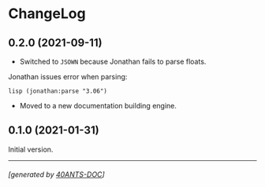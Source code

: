 <a id="x-28ANAFANAFO-2FCHANGELOG-3A-40CHANGELOG-2040ANTS-DOC-2FLOCATIVES-3ASECTION-29"></a>

# ChangeLog

<a id="x-28ANAFANAFO-2FCHANGELOG-3A-3A-7C0-2E2-2E0-7C-2040ANTS-DOC-2FLOCATIVES-3ASECTION-29"></a>

## 0.2.0 (2021-09-11)

* Switched to `JSOWN` because Jonathan fails to parse floats.

Jonathan issues error when parsing:

`lisp
  (jonathan:parse "3.06")
`
- Moved to a new documentation building engine.

<a id="x-28ANAFANAFO-2FCHANGELOG-3A-3A-7C0-2E1-2E0-7C-2040ANTS-DOC-2FLOCATIVES-3ASECTION-29"></a>

## 0.1.0 (2021-01-31)

Initial version.


* * *
###### [generated by [40ANTS-DOC](https://40ants.com/doc/)]
